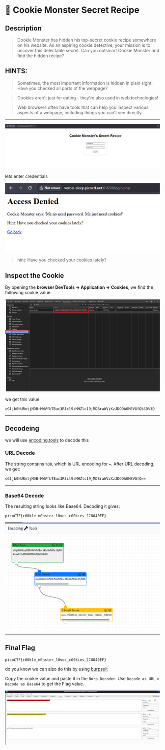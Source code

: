 # 🍪 **Cookie Monster Secret Recipe**

## Description

> Cookie Monster has hidden his top-secret cookie recipe somewhere on his website. As an aspiring cookie detective, your mission is to uncover this delectable secret. Can you outsmart Cookie Monster and find the hidden recipe?

## HINTS:

>Sometimes, the most important information is hidden in plain sight. Have you checked all parts of the webpage?

>Cookies aren't just for eating - they're also used in web technologies!

>Web browsers often have tools that can help you inspect various aspects of a webpage, including things you can't see directly.


---


![first](./img/first.png)

lets enter credentials

![denied](./img/denied.png)


> hint: Have you checked your cookies lately?


## Inspect the Cookie

By opening the **browser DevTools → Application → Cookies**, we find the following cookie value:

![cokkies](./img/cookies.png)

we get this value

```
cGljb0NURntjMDBrMWVfbTBuc3Rlcl9sMHZlc19jMDBraWVzXzJDODA0MEVGfQ%3D%3D
```

---

## Decodeing

we will use [encoding.tools](https://encoding.tools/) to decode this 

### URL Decode

The string contains `%3D`, which is URL encoding for `=`.
After URL decoding, we get:

```
cGljb0NURntjMDBrMWVfbTBuc3Rlcl9sMHZlc19jMDBraWVzXzJDODA0MEVGfQ==
```

---

### Base64 Decode

The resulting string looks like Base64. Decoding it gives:

```
picoCTF{c00k1e_m0nster_l0ves_c00kies_2C8040EF}
```


![decode](./img/decode.png)

---

## Final Flag

```
picoCTF{c00k1e_m0nster_l0ves_c00kies_2C8040EF}
```

do you know we can also do this by using [burpsuit](https://www.kali.org/tools/burpsuite/)


Copy the cookie value and paste it in the `Burp Decoder`.
Use `Decode as URL` > `Decode as Base64` to get the Flag value.

![burpsuit](./img/burpsuit.png)
